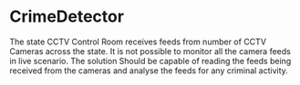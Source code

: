 # CrimeDetector
The state CCTV Control Room receives feeds from number of CCTV Cameras across the state. It is not possible to monitor all the camera feeds in live scenario. The solution Should be capable of reading the feeds being received from the cameras and analyse the feeds for any criminal activity.
